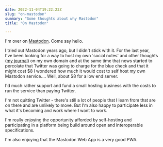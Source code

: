 ```yaml
---
date: 2022-11-04T19:22:23Z
slug: "on-mastodon"
summary: "Some thoughts about why Mastodon"
title: "On Mastodon"

---
```

I'm over on [Mastodon](https://status.kinlan.me/@paul). Come say hello.

I tried out Mastodon years ago, but I didn't stick with it. For the last year, I've been looking for a way to host my own 'social notes' and other thoughts ([my journal](https://paul.kinlan.me/journal/)) on my own domain and at the same time that news started to percolate that Twitter was going to charge for the blue check and that it might cost $8 I wondered how much it would cost to self host my own Mastodon service.... Well, about $8 for a low end server. 

I'd much rather support and fund a small hosting business with the costs to run the service than paying Twitter.

I'm not quitting Twitter - there's still a lot of people that I learn from that are on there and are unlikely to move. But I'm also happy to participate less in what it's becoming and work where I want to work.

I'm really enjoying the opportunity afforded by self-hosting and participating in a platform being build around open and interoperable specifications.

I'm also enjoying that the Mastodon Web App is a very good PWA.